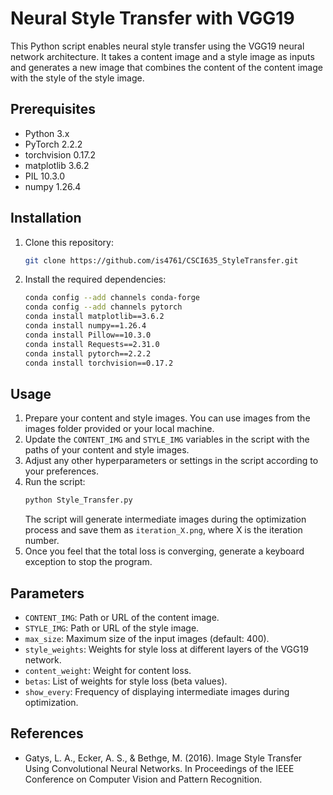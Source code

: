# Neural Style Transfer with VGG19

This Python script enables neural style transfer using the VGG19 neural network architecture. It takes a content image and a style image as inputs and generates a new image that combines the content of the content image with the style of the style image.

## Prerequisites
- Python 3.x
- PyTorch 2.2.2
- torchvision 0.17.2
- matplotlib 3.6.2
- PIL 10.3.0
- numpy 1.26.4

## Installation
1. Clone this repository:
   ```bash
   git clone https://github.com/is4761/CSCI635_StyleTransfer.git
   ```

2. Install the required dependencies:
   ```bash
   conda config --add channels conda-forge
   conda config --add channels pytorch
   conda install matplotlib==3.6.2
   conda install numpy==1.26.4
   conda install Pillow==10.3.0
   conda install Requests==2.31.0
   conda install pytorch==2.2.2
   conda install torchvision==0.17.2
   ```

## Usage
1. Prepare your content and style images. You can use images from the images folder provided or your local machine.
2. Update the `CONTENT_IMG` and `STYLE_IMG` variables in the script with the paths of your content and style images.
3. Adjust any other hyperparameters or settings in the script according to your preferences.
4. Run the script:
   ```bash
   python Style_Transfer.py
   ```
   The script will generate intermediate images during the optimization process and save them as `iteration_X.png`, where X is the iteration number.
5. Once you feel that the total loss is converging, generate a keyboard exception to stop the program.

## Parameters
- `CONTENT_IMG`: Path or URL of the content image.
- `STYLE_IMG`: Path or URL of the style image.
- `max_size`: Maximum size of the input images (default: 400).
- `style_weights`: Weights for style loss at different layers of the VGG19 network.
- `content_weight`: Weight for content loss.
- `betas`: List of weights for style loss (beta values).
- `show_every`: Frequency of displaying intermediate images during optimization.

## References
- Gatys, L. A., Ecker, A. S., & Bethge, M. (2016). Image Style Transfer Using Convolutional Neural Networks. In Proceedings of the IEEE Conference on Computer Vision and Pattern Recognition.
